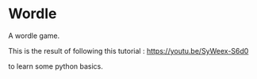 # Wordle

A wordle game.

This is the result of following this tutorial : https://youtu.be/SyWeex-S6d0

to learn some python basics.
